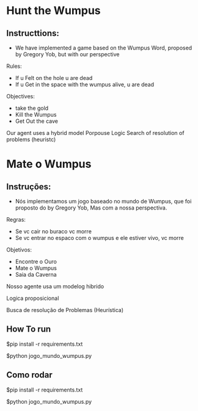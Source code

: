 # Hunt the Wumpus
## Instructtions:

* We have implemented a game based on the Wumpus Word, proposed by Gregory Yob, but with our perspective

Rules:
* If u Felt on the hole u are dead
* If u Get in the space with the wumpus alive, u are dead

Objectives:
* take the gold
* Kill the Wumpus
* Get Out the cave

Our agent uses a hybrid model 
Porpouse Logic
Search of resolution of problems (heuristc)


# Mate o Wumpus
## Instruções:

* Nós implementamos um jogo baseado no mundo de Wumpus, que foi proposto do by Gregory Yob, Mas com a nossa perspectiva.

Regras:
* Se vc cair no buraco vc morre
* Se vc entrar no espaco com o wumpus e ele estiver vivo, vc morre

Objetivos:
* Encontre o Ouro
* Mate o Wumpus
* Saia da Caverna

Nosso agente usa um modelog hibrido 

Logica proposicional 

Busca de resolução de Problemas (Heurística)

## How To run
$pip install -r requirements.txt

$python jogo_mundo_wumpus.py


## Como rodar

$pip install -r requirements.txt

$python jogo_mundo_wumpus.py
